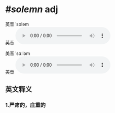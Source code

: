 # ***\#solemn*** adj
英音 ˈsɒləm  
英音
<audio src="./media/solemn1_AAC.aac" controls="controls"></audio>

美音 ˈsɑːləm  
美音
<audio src="./media/solemn2_AAC.aac" controls="controls"></audio>



  

英文释义
---
### 1.**严肃的，庄重的**  


